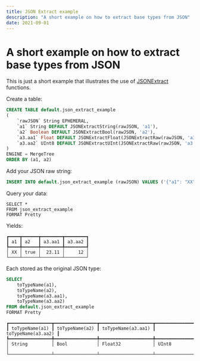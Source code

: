 ```yaml
---
title: JSON Extract example
description: "A short example on how to extract base types from JSON"
date: 2021-09-01
---
```


# A short example on how to extract base types from JSON

This is just a short example that illustrates the use of [JSONExtract](https://clickhouse.com/docs/en/sql-reference/functions/json-functions) functions.

<!-- truncate -->

Create a table:

```sql
CREATE TABLE default.json_extract_example
(
    `rawJSON` String EPHEMERAL,
    `a1` String DEFAULT JSONExtractString(rawJSON, 'a1'),
    `a2` Boolean DEFAULT JSONExtractBool(rawJSON, 'a2'),
    `a3.aa1` Float DEFAULT JSONExtractFloat(JSONExtractRaw(rawJSON, 'a3'), 'aa1'),
    `a3.aa2` UInt8 DEFAULT JSONExtractUInt(JSONExtractRaw(rawJSON, 'a3'), 'aa2')
)
ENGINE = MergeTree
ORDER BY (a1, a2)
```

Add your JSON raw string:

```sql
INSERT INTO default.json_extract_example (rawJSON) VALUES ('{"a1": "XX", "a2": true, "a3":{"aa1":23.11,"aa2":12}}');
```

Query your data:

```
SELECT *
FROM json_extract_example
FORMAT Pretty
```

Yields:

```
┏━━━━┳━━━━━━┳━━━━━━━━┳━━━━━━━━┓
┃ a1 ┃ a2   ┃ a3.aa1 ┃ a3.aa2 ┃
┡━━━━╇━━━━━━╇━━━━━━━━╇━━━━━━━━┩
│ XX │ true │  23.11 │     12 │
└────┴──────┴────────┴────────┘
```

Each stored as the original JSON type:

```sql
SELECT
    toTypeName(a1),
    toTypeName(a2),
    toTypeName(a3.aa1),
    toTypeName(a3.aa2)
FROM default.json_extract_example
FORMAT Pretty
```

```
┏━━━━━━━━━━━━━━━━┳━━━━━━━━━━━━━━━━┳━━━━━━━━━━━━━━━━━━━━┳━━━━━━━━━━━━━━━━━━━━┓
┃ toTypeName(a1) ┃ toTypeName(a2) ┃ toTypeName(a3.aa1) ┃ toTypeName(a3.aa2) ┃
┡━━━━━━━━━━━━━━━━╇━━━━━━━━━━━━━━━━╇━━━━━━━━━━━━━━━━━━━━╇━━━━━━━━━━━━━━━━━━━━┩
│ String         │ Bool           │ Float32            │ UInt8              │
└────────────────┴────────────────┴────────────────────┴────────────────────┘
```
